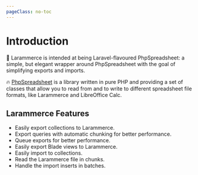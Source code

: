 ```yaml
---
pageClass: no-toc
---
```


# Introduction

:rocket: Larammerce is intended at being Laravel-flavoured PhpSpreadsheet: a simple, but elegant wrapper around PhpSpreadsheet with the goal of simplifying
exports and imports. 

:fire: [PhpSpreadsheet](https://phpspreadsheet.readthedocs.io/) is a library written in pure PHP and providing a set of classes that allow you to read from and to write to different spreadsheet file formats, like Larammerce and LibreOffice Calc.

## Larammerce Features

* Easily export collections to Larammerce.
* Export queries with automatic chunking for better performance.
* Queue exports for better performance.
* Easily export Blade views to Larammerce.
* Easily import to collections.
* Read the Larammerce file in chunks.
* Handle the import inserts in batches.